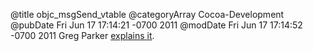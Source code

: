 @title objc_msgSend_vtable
@categoryArray Cocoa-Development
@pubDate Fri Jun 17 17:14:21 -0700 2011
@modDate Fri Jun 17 17:14:52 -0700 2011
Greg Parker <a href="http://www.sealiesoftware.com/blog/archive/2011/06/17/objc_explain_objc_msgSend_vtable.html">explains it</a>.
